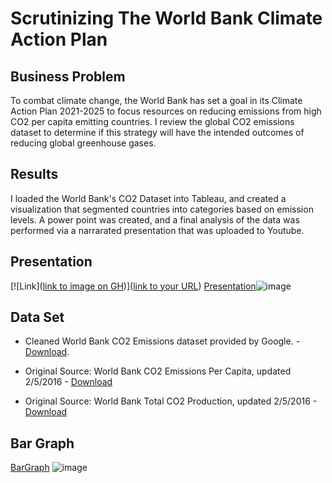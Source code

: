 # Scrutinizing The World Bank Climate Action Plan


## Business Problem

To combat climate change, the World Bank has set a goal in its Climate Action Plan 2021-2025 to focus resources on reducing emissions from high CO2 per capita emitting countries. I review the global CO2 emissions dataset to determine if this strategy will have the intended outcomes of reducing global greenhouse gases.

## Results

I loaded the World Bank's CO2 Dataset into Tableau, and created a visualization that segmented countries into categories based on emission levels. A power point was created, and a final analysis of the data was performed via a narrarated presentation that was uploaded to Youtube.

## Presentation
[![Link]([link to image on GH](https://github.com/cgjohnso/Scrutinizing-The-World-Bank-Climate-Action-Plan/blob/main/PowerpointPresentation5.png))]([link to your URL](https://youtu.be/XGYeh6eDvbM))
[Presentation](https://youtu.be/XGYeh6eDvbM)![image](https://github.com/cgjohnso/Scrutinizing-The-World-Bank-Climate-Action-Plan/blob/main/PowerpointPresentation5.png)


## Data Set

- Cleaned World Bank CO2 Emissions dataset provided by Google. - [Download](https://github.com/cgjohnso/Is-CO2-per-capita-a-reliable-indicator-of-a-countrys-total-CO2-production/blob/main/CO2-Dataset.xlsx).

- Original Source: World Bank CO2 Emissions Per Capita, updated 2/5/2016 - [Download](http://data.worldbank.org/indicator/EN.ATM.CO2E.PC)

- Original Source: World Bank Total CO2 Production, updated 2/5/2016 - [Download](http://data.worldbank.org/indicator/EN.ATM.CO2E.KT)

## Bar Graph

[BarGraph](https://public.tableau.com/app/profile/chadwick.johnson/viz/IsCO2percapitaareliableindicatorofacountrystotalCO2production/Dashboard3)
![image](https://github.com/cgjohnso/Scrutinizing-The-World-Bank-Climate-Action-Plan/blob/main/Dashboard%203.png)

